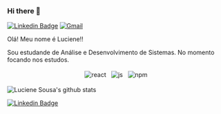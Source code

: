 ### Hi there 👋

[![Linkedin Badge](https://img.shields.io/badge/-LinkedIn-blue?style=flat-square&logo=Linkedin&logoColor=white&link=https://www.linkedin.com/in/lucieneborges/)](https://www.linkedin.com/in/lucieneborges/)
[![Gmail](https://img.shields.io/badge/-Gmail-c14438?style=flat&logo=Gmail&logoColor=white)](mailto:lucienebsousa@gmail.com)

Olá! Meu nome é Luciene!!

 Sou estudande de Análise e Desenvolvimento de Sistemas.
 No momento focando nos estudos.


<p align="center">

  <!-- For more icons please follow  https://github.com/MikeCodesDotNET/ColoredBadges -->

  
  <img src="https://github.com/Quadrified/Quadrified/blob/master/assets/svg/dev/frameworks/react.svg" alt="react" style="vertical-align:top; margin:4px">
  <img src="https://github.com/Quadrified/Quadrified/blob/master/assets/svg/dev/languages/js.svg" alt="js" style="vertical-align:top; margin:4px">
  <img src="https://github.com/Quadrified/Quadrified/blob/master/assets/svg/dev/services/npm.svg" alt="npm" style="vertical-align:top; margin:4px">


</p>


  
  ![Luciene Sousa's github stats](https://github-readme-stats.vercel.app/api?username=LucieneSousa&show_icons=true&theme=radical)
  
  
 

[![Linkedin Badge](https://img.shields.io/badge/-LinkedIn-blue?style=flat-square&logo=Linkedin&logoColor=white&link=https://www.linkedin.com/in/lucieneborges/)](https://www.linkedin.com/in/lucieneborges/)

<!--
Here are some ideas to get you started:

- 🔭 I’m currently working on ...
- 🌱 I’m currently learning ...
- 👯 I’m looking to collaborate on ...
- 🤔 I’m looking for help with ...
- 💬 Ask me about ...
- 📫 How to reach me: ...
- 😄 Pronouns: ...
- ⚡ Fun fact: ...
-->
